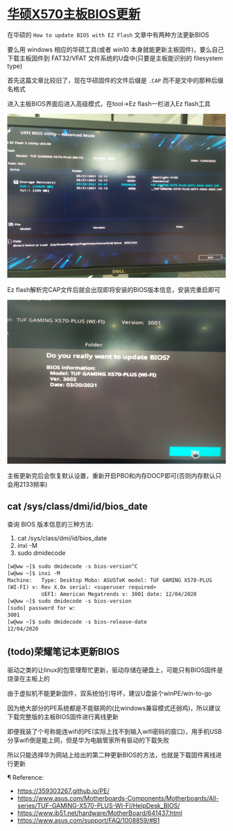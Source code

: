 # [华硕X570主板BIOS更新](/2021/05/asus_x570_plus_update_bios.md)

在华硕的 `How to update BIOS with EZ Flash` 文章中有两种方法更新BIOS

要么用 windows 相应的华硕工具(或者 win10 本身就能更新主板固件)，要么自己下载主板固件到 FAT32/VFAT 文件系统的U盘中(只要是主板能识别的 filesystem type)

首先这篇文章比较旧了，现在华硕固件的文件后缀是 `.CAP` 而不是文中的那种后缀名格式

进入主板BIOS界面后进入高级模式，在tool->Ez flash一栏进入Ez flash工具

![](select_bios_cap_file.jpeg)

Ez flash解析完CAP文件后就会出现即将安装的BIOS版本信息，安装完重启即可

![](bios_update_dialog.jpeg)

主板更新完后会恢复默认设置，重新开启PBO和内存DOCP即可(否则内存默认只会用2133频率)

## cat /sys/class/dmi/id/bios_date

查询 BIOS 版本信息的三种方法:
1. cat /sys/class/dmi/id/bios_date
2. inxi -M
3. sudo dmidecode

```
[w@ww ~]$ sudo dmidecode -s bios-version^C
[w@ww ~]$ inxi -M
Machine:   Type: Desktop Mobo: ASUSTeK model: TUF GAMING X570-PLUS (WI-FI) v: Rev X.0x serial: <superuser required>
           UEFI: American Megatrends v: 3001 date: 12/04/2020
[w@ww ~]$ sudo dmidecode -s bios-version
[sudo] password for w:
3001
[w@ww ~]$ sudo dmidecode -s bios-release-date
12/04/2020
```

## (todo)荣耀笔记本更新BIOS

驱动之类的让linux的包管理帮忙更新，驱动存储在硬盘上，可能只有BIOS固件是烧录在主板上的

由于虚拟机不能更新固件，双系统怕引导坏，建议U盘装个winPE/win-to-go

因为绝大部分的PE系统都是不能联网的(比windows兼容模式还弱鸡)，所以建议下载完整版的主板BIOS固件进行离线更新

即便我装了个号称能连wifi的PE(实际上找不到输入wifi密码的窗口)，用手机USB分享wifi倒是能上网，但是华为电脑管家所有驱动的下载失败

所以只能选择华为网站上给出的第二种更新BIOS的方法，也就是下载固件离线进行更新

¶ Reference:
- <https://359303267.github.io/PE/>
- <https://www.asus.com/Motherboards-Components/Motherboards/All-series/TUF-GAMING-X570-PLUS-WI-FI/HelpDesk_BIOS/>
- <https://www.jb51.net/hardware/MotherBoard/641437.html>
- <https://www.asus.com/support/FAQ/1008859/#B1>
